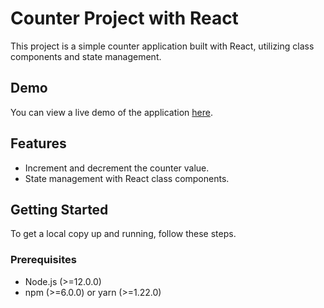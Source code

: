 # Counter Project with React

This project is a simple counter application built with React, utilizing class components and state management.

## Demo

You can view a live demo of the application [here](https://sukkuCounter.ccbp.tech).

## Features

- Increment and decrement the counter value.
- State management with React class components.

## Getting Started

To get a local copy up and running, follow these steps.

### Prerequisites

- Node.js (>=12.0.0)
- npm (>=6.0.0) or yarn (>=1.22.0)
